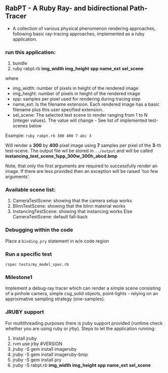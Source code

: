 ## RabPT - A Ruby Ray- and bidirectional Path-Tracer
+ A collection of various physical phenomenon rendering approaches, following basic ray-tracing approaches, implemented as a ruby application.

### run this application:
1. bundle
2. ruby rabpt.rb **img_width** **img_height** **spp** **name_ext** **sel_scene**

where
* img_width: number of pixels in height of the rendered image
* img_height: number of pixels in height of the rendered image
* spp: samples per pixel used for rendering during tracing step
* name_ext: Is the filename extension. Each rendered image has a basic filename plus this user specified extension.
* sel_scene: The selected test scene to render ranging from 1 to N (integer values). The value will change - See list of implemented test-scenes below 

Example: ````ruby rabpt.rb 300 400 7 abc 3````

Will render a **300** by **400** pixel image using **7** samples per pixel of the  **3**-th test-scene. The output file wil be stored in ````../output```` and will be called **instancing_test_scene_1spp_300w_300h_abcd.bmp**

Note, that only the first arguments are required to successfully render an image. If there are less provided then an exception will be raised 'too few arguments'. 

### Available scene list:
1. CameraTestScene: showing that the camera setup works
2. BlinnTestScene: showing that the blinn material works
3. InstancingTestScene: showing that instancing works
Else CameraTestScene: default fall-back

### Debugging within the code
Place a ```` binding.pry ```` statement in w/e code region

### Run a specific test
```` rspec tests/my_model_spec.rb ````

### Milestone1
Implement a debug-ray tracer which can render a simple scene consisting of a pinhole camera, simple csg_solid objects, point-lights - relying on an appriximative sampling strategy (one-samples). 


### JRUBY support 
For multithreading purposes there is jruby support provided (runtime check whether you are using ruby or jrby). Steps to let the application running:

1. Install jruby
2. rvm use jrby #VERSION
3. jruby -S gem install imageruby
4. jruby -S gem install imageruby-bmp
5. jruby -S gem install pry
6. jruby -S rabpt.rb **img_width** **img_height** **spp** **name_ext** **sel_scene**

